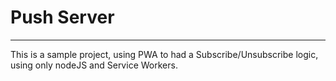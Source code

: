 # Push Server   

-------

This is a sample project, using PWA to had a Subscribe/Unsubscribe logic, using only nodeJS and Service Workers.